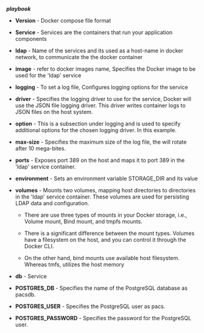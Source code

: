 **_playbook_**

- **Version**   - Docker compose file format
- **Service**   - Services are the containers that run your application components
- **ldap**   -  Name of the services and its used as a host-name in docker network, to communicate the the docker container 
- **image**  - refer to docker images name, Specifies the Docker image to be used for the 'ldap' service
- **logging**  - To set a log file, Configures logging options for the service
- **driver**  - Specifies the logging driver to use for the service, Docker will use the JSON file logging driver. This driver writes container logs to JSON files on the host system.
- **option**  - This is a subsection under logging and is used to specify additional options for the chosen logging driver. In this example.
- **max-size**  -  Specifies the maximum size of the log file, the will rotate after 10 mega-bites.
- **ports**  - Exposes port 389 on the host and maps it to port 389 in the 'ldap' service container.
- **environment**  -  Sets an environment variable STORAGE_DIR and its value 
- **volumes**  -  Mounts two volumes, mapping host directories to directories in the 'ldap' service container. These volumes are used for persisting LDAP data and configuration.
    * There are use three types of mounts in your Docker storage, i.e., Volume mount, Bind mount, and tmpfs mounts.
    
    * There is a significant difference between the mount types. Volumes have a filesystem on the host, and you can control it through the Docker CLI.
    
    * On the other hand, bind mounts use available host filesystem. Whereas tmfs, utilizes the host memory

- **db**  - Service 
- **POSTGRES_DB** -  Specifies the name of the PostgreSQL database as pacsdb.
- **POSTGRES_USER**  - Specifies the PostgreSQL user as pacs.
- **POSTGRES_PASSWORD**  - Specifies the password for the PostgreSQL user.
